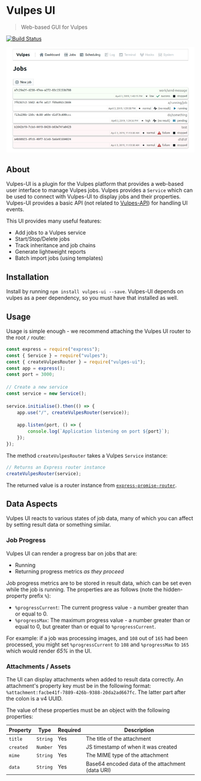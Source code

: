 # Vulpes UI
> Web-based GUI for Vulpes

[![Build Status](https://travis-ci.org/Kiosked/vulpes-ui.svg?branch=master)](https://travis-ci.org/Kiosked/vulpes-ui)

![Vulpes UI](demo.jpg)

## About

Vulpes-UI is a plugin for the Vulpes platform that provides a web-based user interface to manage Vulpes jobs. Vulpes provides a `Service` which can be used to connect with Vulpes-UI to display jobs and their properties. Vulpes-UI provides a basic API (not related to [Vulpes-API](https://github.com/Kiosked/vulpes-api)) for handling UI events.

This UI provides many useful features:

 * Add jobs to a Vulpes service
 * Start/Stop/Delete jobs
 * Track inheritance and job chains
 * Generate lightweight reports
 * Batch import jobs (using templates)

## Installation

Install by running `npm install vulpes-ui --save`. Vulpes-UI depends on vulpes as a peer dependency, so you must have that installed as well.

## Usage

Usage is simple enough - we recommend attaching the Vulpes UI router to the root `/` route:

```javascript
const express = require("express");
const { Service } = require("vulpes");
const { createVulpesRouter } = require("vulpes-ui");
const app = express();
const port = 3000;

// Create a new service
const service = new Service();

service.initialise().then(() => {
    app.use("/", createVulpesRouter(service));

    app.listen(port, () => {
        console.log(`Application listening on port ${port}`);
    });
});
```

The method `createVulpesRouter` takes a Vulpes `Service` instance:

```javascript
// Returns an Express router instance
createVulpesRouter(service);
```

The returned value is a router instance from [`express-promise-router`](https://github.com/express-promise-router/express-promise-router).

## Data Aspects

Vulpes UI reacts to various states of job data, many of which you can affect by setting result data or something similar.

### Job Progress

Vulpes UI can render a progress bar on jobs that are:

 * Running
 * Returning progress metrics _as they proceed_

Job progress metrics are to be stored in result data, which can be set even while the job is running. The properties are as follows (note the hidden-property prefix `%`):

 * `%progressCurrent`: The current progress value - a number greater than or equal to 0.
 * `%progressMax`: The maximum progress value - a number greater than or equal to 0, but greater than or equal to `%progressCurrent`.

For example: if a job was processing images, and `108` out of `165` had been processed, you might set `%progressCurrent` to `108` and `%progressMax` to `165` which would render _65%_ in the UI.

### Attachments / Assets

The UI can display attachments when added to result data correctly. An attachment's property key must be in the following format: `%attachment:facbe41f-7889-426b-9388-20da2ad667fc`. The latter part after the colon is a v4 UUID.

The value of these properties must be an object with the following properties:

| Property      | Type          | Required  | Description                               |
|---------------|---------------|-----------|-------------------------------------------|
| `title`       | `String`      | Yes       | The title of the attachment               |
| `created`     | `Number`      | Yes       | JS timestamp of when it was created       |
| `mime`        | `String`      | Yes       | The MIME type of the attachment           |
| `data`        | `String`      | Yes       | Base64 encoded data of the attachment (data URI) |
